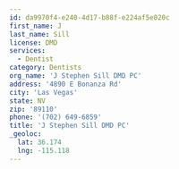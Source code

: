 ```yaml
---
id: da9970f4-e240-4d17-b88f-e224af5e020c
first_name: J
last_name: Sill
license: DMD
services:
  - Dentist
category: Dentists
org_name: 'J Stephen Sill DMD PC'
address: '4890 E Bonanza Rd'
city: 'Las Vegas'
state: NV
zip: '89110'
phone: '(702) 649-6859'
title: 'J Stephen Sill DMD PC'
_geoloc:
  lat: 36.174
  lng: -115.118
---
```

